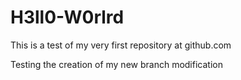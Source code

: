 # H3ll0-W0rlrd
This is a test of my very first repository at github.com

Testing the creation of my new branch modification
